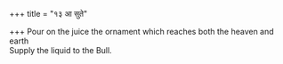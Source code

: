 +++
title = "१३ आ सुते"

+++
Pour on the juice the ornament which reaches both the heaven and earth  
     Supply the liquid to the Bull.